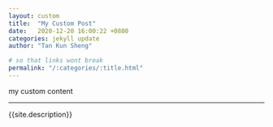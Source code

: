 ```yaml
---
layout: custom
title:  "My Custom Post"
date:   2020-12-20 16:00:22 +0800
categories: jekyll update
author: "Tan Kun Sheng"

# so that links wont break
permalink: "/:categories/:title.html" 
---
```


my custom content
<hr/>
{{site.description}}